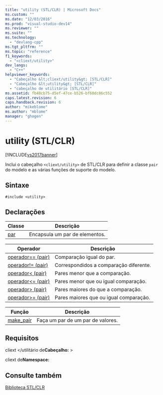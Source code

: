 ```yaml
---
title: "utility (STL/CLR) | Microsoft Docs"
ms.custom: ""
ms.date: "12/03/2016"
ms.prod: "visual-studio-dev14"
ms.reviewer: ""
ms.suite: ""
ms.technology: 
  - "devlang-cpp"
ms.tgt_pltfrm: ""
ms.topic: "reference"
f1_keywords: 
  - "<cliext/utility>"
dev_langs: 
  - "C++"
helpviewer_keywords: 
  - "Cabeçalho &lt;cliext/utility&gt; [STL/CLR]"
  - "Cabeçalho &lt;utility&gt; [STL/CLR]"
  - "cabeçalho de utilitário [STL/CLR]"
ms.assetid: fb48cb75-d5ef-47ce-b526-bf60dc86c552
caps.latest.revision: 6
caps.handback.revision: 6
author: "mikeblome"
ms.author: "mblome"
manager: "ghogen"
---
```

# utility (STL/CLR)
[!INCLUDE[vs2017banner](../assembler/inline/includes/vs2017banner.md)]

Inclui o cabeçalho `<cliext/utility>` de STL\/CLR para definir a classe `pair` do modelo e as várias funções de suporte do modelo.  
  
## Sintaxe  
  
```  
#include <utility>  
```  
  
## Declarações  
  
|Classe|Descrição|  
|------------|---------------|  
|[par](../dotnet/pair-stl-clr.md)|Encapsula um par de elementos.|  
  
|Operador|Descrição|  
|--------------|---------------|  
|[operador\=\= \(pair\)](../dotnet/operator-equality-pair-stl-clr.md)|Comparação igual do par.|  
|[operador\!\= \(pair\)](../dotnet/operator-inequality-pair-stl-clr.md)|Correspondidos a comparação diferente.|  
|[operador\< \(pair\)](../dotnet/operator-less-than-pair-stl-clr.md)|Pares menor que a comparação.|  
|[operador\<\= \(pair\)](../dotnet/operator-less-or-equal-pair-stl-clr.md)|Pares menor que ou igual comparação.|  
|[operador\> \(pair\)](../dotnet/operator-greater-than-pair-stl-clr.md)|Pares maiores do que a comparação.|  
|[operador\>\= \(pair\)](../dotnet/operator-greater-or-equal-pair-stl-clr.md)|Pares maiores que ou igual comparação.|  
  
|Função|Descrição|  
|------------|---------------|  
|[make\_pair](../dotnet/make-pair-stl-clr.md)|Faça um par de um par de valores.|  
  
## Requisitos  
 cliext \<\/utilitário de**Cabeçalho:** \>  
  
 cliext de**Namespace:**  
  
## Consulte também  
 [Biblioteca STL\/CLR](../dotnet/stl-clr-library-reference.md)